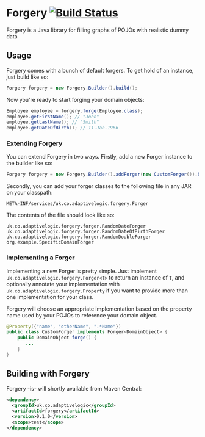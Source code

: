 # Forgery [![Build Status](https://travis-ci.org/adaptive-logic/forgery.svg?branch=master)](https://travis-ci.org/adaptive-logic/forgery)

Forgery is a Java library for filling graphs of POJOs with realistic dummy data

## Usage

Forgery comes with a bunch of default forgers.  To get hold of an instance, just build like so:

```java
Forgery forgery = new Forgery.Builder().build();
```

Now you're ready to start forging your domain objects:

```java
Employee employee = forgery.forge(Employee.class);
employee.getFirstName(); // "John"
employee.getLastName(); // "Smith"
employee.getDateOfBirth(); // 11-Jan-1966
```

### Extending Forgery

You can extend Forgery in two ways.  Firstly, add a new Forger instance to the builder like so:

```java
Forgery forgery = new Forgery.Builder().addForger(new CustomForger()).build();
```

Secondly, you can add your forger classes to the following file in any JAR on your classpath:

```
META-INF/services/uk.co.adaptivelogic.forgery.Forger
```

The contents of the file should look like so:

```
uk.co.adaptivelogic.forgery.forger.RandomDateForger
uk.co.adaptivelogic.forgery.forger.RandomDateOfBirthForger
uk.co.adaptivelogic.forgery.forger.RandomDoubleForger
org.example.SpecificDomainForger
```

### Implementing a Forger

Implementing a new Forger is pretty simple.  Just implement `uk.co.adaptivelogic.forgery.Forger<T>` to return an instance of `T`, and optionally annotate your implementation with `uk.co.adaptivelogic.forgery.Property` if you want to provide more than one implementation for your class.

Forgery will choose an appropriate implementation based on the property name used by your POJOs to reference your domain object.

```java
@Property({"name", "otherName", ".*Name"})
public class CustomForger implements Forger<DomainObject> {
    public DomainObject forge() {
       ...
    }
}
```

## Building with Forgery

Forgery -is- will shortly available from Maven Central:

```xml
<dependency>
  <groupId>uk.co.adaptivelogic</groupId>
  <artifactId>forgery</artifactId>
  <version>0.1.0</version>
  <scope>test</scope>
</dependency>
```
